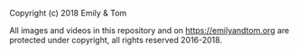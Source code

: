 Copyright (c) 2018 Emily & Tom

All images and videos in this repository and on https://emilyandtom.org are protected under copyright, all rights reserved 2016-2018.
